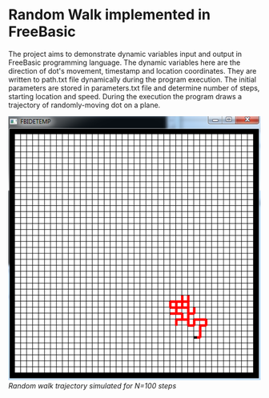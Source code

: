 # Random Walk implemented in FreeBasic

The project aims to demonstrate dynamic variables input and output in FreeBasic programming language. The dynamic variables here are the direction of dot's movement, timestamp and location coordinates.  They are written to path.txt file dynamically during the program execution. The initial parameters are stored in parameters.txt file and determine number of steps, starting location and speed. During the execution the program draws a trajectory of randomly-moving dot on a plane.

![](https://github.com/babushkinvladimir/randomWalkFreeBasic/blob/master/fig1.png)
*Random walk trajectory simulated for N=100 steps*
